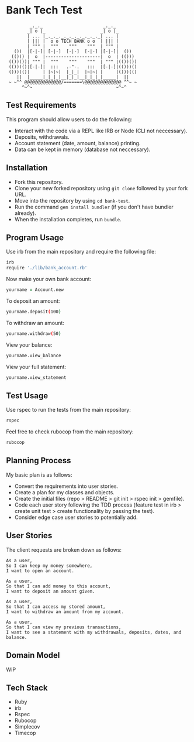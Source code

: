 Bank Tech Test
==================
```
         _._._                       _._._
        _| o |_                     _| o |_
        | ... |_._._._._._._._._._._| ... |
        | ||| |  o o TECH BANK o o  | ||| |
        | """ |  """    """    """  | """ |
   ())  |[-|-]| [-|-]  [-|-]  [-|-] |[-|-]|  ())
  (())) |  o  |---------------------|  o  | (()))
 (())())| """ |  """    """    """  | """ |(())())
 (()))()|[-|-]|  :::   .-"-.   :::  |[-|-]|(()))()
 ()))(()|     | |~|~|  |_|_|  |~|~| |     |()))(()
    ||  |_____|_|_|_|__|_|_|__|_|_|_|_____|  ||
 ~ ~^^ @@@@@@@@@@@@@@/=======\@@@@@@@@@@@@@@ ^^~ ~
      ^~^~                                ~^~^
 ```


Test Requirements
-------
This program should allow users to do the following:

- Interact with the code via a REPL like IRB or Node (CLI not neccessary).
- Deposits, withdrawals.
- Account statement (date, amount, balance) printing.
- Data can be kept in memory (database not neccessary).


Installation
-----
- Fork this repository.
- Clone your new forked repository using `git clone` followed by your fork URL.
- Move into the repository by using `cd bank-test`.
- Run the command `gem install bundler` (if you don't have bundler already).
- When the installation completes, run `bundle`.


Program Usage
-----
Use irb from the main repository and require the following file:

```zsh
irb
require './lib/bank_account.rb'
```

Now make your own bank account:
```zsh
yourname = Account.new
```

To deposit an amount:
```zsh
yourname.deposit(100)
```

To withdraw an amount:
```zsh
yourname.withdraw(50)
```

View your balance:
```zsh
yourname.view_balance
```

View your full statement:
```zsh
yourname.view_statement
```


Test Usage
-----
Use rspec to run the tests from the main repository:

```zsh
rspec
```

Feel free to check rubocop from the main repository:

```zsh
rubocop
```


Planning Process
-----
My basic plan is as follows:

- Convert the requirements into user stories.
- Create a plan for my classes and objects.
- Create the initial files (repo > README > git init > rspec init > gemfile).
- Code each user story following the TDD process (feature test in irb > create unit test > create functionality by passing the test).
- Consider edge case user stories to potentially add.


User Stories
-----
The client requests are broken down as follows:

```
As a user,
So I can keep my money somewhere,
I want to open an account.

As a user,
So that I can add money to this account,
I want to deposit an amount given.

As a user,
So that I can access my stored amount,
I want to withdraw an amount from my account.

As a user,
So that I can view my previous transactions,
I want to see a statement with my withdrawals, deposits, dates, and balance.
```


Domain Model
-----

WIP

Tech Stack
-----
- Ruby
- irb
- Rspec
- Rubocop
- Simplecov
- Timecop